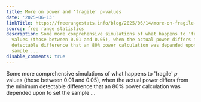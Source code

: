 ```yaml
---
title: More on power and 'fragile' p-values
date: '2025-06-13'
linkTitle: https://freerangestats.info/blog/2025/06/14/more-on-fragile-p-values
source: free range statistics
description: Some more comprehensive simulations of what happens to 'fragile' <i>p</i>
  values (those between 0.01 and 0.05), when the actual power differs from the minimum
  detectable difference that an 80% power calculation was depended upon to set the
  sample ...
disable_comments: true
---
```

Some more comprehensive simulations of what happens to 'fragile' <i>p</i> values (those between 0.01 and 0.05), when the actual power differs from the minimum detectable difference that an 80% power calculation was depended upon to set the sample ...